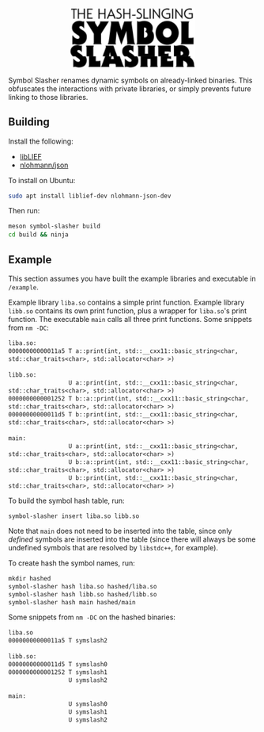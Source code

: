 <div align="center">
  <img src="logo.svg" width="50%" height="auto">
</div>

Symbol Slasher renames dynamic symbols on already-linked binaries.
This obfuscates the interactions with private libraries, or simply prevents future linking to those libraries.

## Building
Install the following:
* [libLIEF](https://github.com/lief-project/lief)
* [nlohmann/json](https://github.com/nlohmann/json)

To install on Ubuntu:
```bash
sudo apt install liblief-dev nlohmann-json-dev
```
Then run:
```bash
meson symbol-slasher build
cd build && ninja
```
## Example
This section assumes you have built the example libraries and executable in `/example`.

Example library `liba.so` contains a simple print function.  Example library `libb.so` contains its own print function, plus a wrapper for `liba.so`'s print function.  The executable `main` calls all three print functions.  Some snippets from `nm -DC`:
```
liba.so:
00000000000011a5 T a::print(int, std::__cxx11::basic_string<char, std::char_traits<char>, std::allocator<char> >)

libb.so:
                 U a::print(int, std::__cxx11::basic_string<char, std::char_traits<char>, std::allocator<char> >)
0000000000001252 T b::a::print(int, std::__cxx11::basic_string<char, std::char_traits<char>, std::allocator<char> >)
00000000000011d5 T b::print(int, std::__cxx11::basic_string<char, std::char_traits<char>, std::allocator<char> >)

main:
                 U a::print(int, std::__cxx11::basic_string<char, std::char_traits<char>, std::allocator<char> >)
                 U b::a::print(int, std::__cxx11::basic_string<char, std::char_traits<char>, std::allocator<char> >)
                 U b::print(int, std::__cxx11::basic_string<char, std::char_traits<char>, std::allocator<char> >)
```

To build the symbol hash table, run:
```
symbol-slasher insert liba.so libb.so
```
Note that `main` does not need to be inserted into the table, since only *defined* symbols are inserted into the table (since there will always be some undefined symbols that are resolved by `libstdc++`, for example).

To create hash the symbol names, run:
```
mkdir hashed
symbol-slasher hash liba.so hashed/liba.so
symbol-slasher hash libb.so hashed/libb.so
symbol-slasher hash main hashed/main
```

Some snippets from `nm -DC` on the hashed binaries:
```
liba.so
00000000000011a5 T symslash2

libb.so:
00000000000011d5 T symslash0
0000000000001252 T symslash1
                 U symslash2
                 
main:
                 U symslash0
                 U symslash1
                 U symslash2
```
